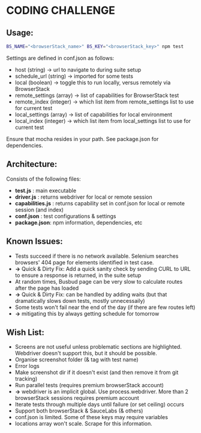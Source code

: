 # CODING CHALLENGE

## Usage:

```bash
BS_NAME="<browserStack_name>" BS_KEY="<browserStack_key>" npm test
```
Settings are defined in conf.json as follows:

* host (string) -> url to navigate to during suite setup
* schedule_url (string) -> imported for some tests
* local (boolean) -> toggle this to run locally, versus remotely via BrowserStack
* remote_settings (array) -> list of capabilities for BrowserStack test
* remote_index (integer) -> which list item from remote_settings list to use for current test
* local_settings (array) -> list of capabilities for local environment
* local_index (integer) -> which list item from local_settings list to use for current test

Ensure that mocha resides in your path. See package.json for dependencies.


## Architecture:

Consists of the following files:

* **test.js** : main executable  
* **driver.js** : returns webdriver for local or remote session
* **capabilities.js** : returns capability set in conf.json for local or remote session (and index)
* **conf.json** : test configurations & settings
* **package.json**: npm information, dependencies, etc


## Known Issues:

* Tests succeed if there is no network available. Selenium searches browsers' 404 page for elements identified in test case.
* **->** Quick & Dirty Fix: Add a quick sanity check by sending CURL to URL to ensure a response is returned, in the suite setup
* At random times, Busbud page can be very slow to calculate routes after the page has loaded
* **->** Quick & Dirty Fix: can be handled by adding waits (but that dramatically slows down tests, mostly unnecessaily)
* Some tests won't fail near the end of the day (if there are few routes left)
* **->** mitigating this by always getting schedule for tomorrow


## Wish List:

* Screens are not useful unless problematic sections are highlighted. Webdriver doesn't support this, but it should be possible.
* Organise screenshot folder (& tag with test name)
* Error logs
* Make screenshot dir if it doesn't exist (and then remove it from git tracking)
* Run parallel tests (requires premium browserStack account)
* **->** webdriver is an implicit global. Use process.webdriver. More than 2 browserStack sessions requires premium account
* Iterate tests through multiple days until failure (or set ceiling) occurs
* Support both browserStack & SauceLabs (& others)
* conf.json is limited. Some of these keys may require variables
* locations array won't scale. Scrape for this information.
